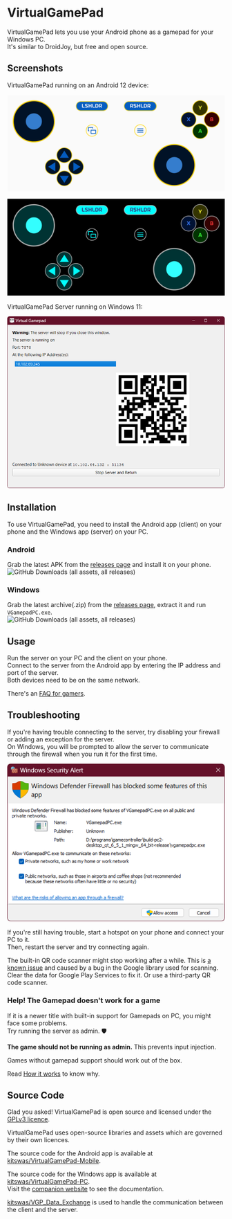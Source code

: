 # VirtualGamePad

VirtualGamePad lets you use your Android phone as a gamepad for your Windows PC.  
It's similar to DroidJoy, but free and open source.

## Screenshots

VirtualGamePad running on an Android 12 device:

![VirtualGamePad](assets/VGP.svg)

![VirtualGamePad Dark](assets/VGP_night.svg)

VirtualGamePad Server running on Windows 11:

![VirtualGamePad Server](assets/VGP_Server.png)

## Installation

To use VirtualGamePad, you need to install the Android app (client) on your phone and the Windows app (server) on your PC.

### Android

Grab the latest APK from the [releases page](https://github.com/kitswas/VirtualGamePad-Mobile/releases) and install it on your phone.  
![GitHub Downloads (all assets, all releases)](https://img.shields.io/github/downloads/kitswas/VirtualGamePad-Mobile/total)

### Windows

Grab the latest archive(.zip) from the [releases page](https://github.com/kitswas/VirtualGamePad-PC/releases), extract it and run `VGamepadPC.exe`.  
![GitHub Downloads (all assets, all releases)](https://img.shields.io/github/downloads/kitswas/VirtualGamePad-PC/total)

## Usage

Run the server on your PC and the client on your phone.  
Connect to the server from the Android app by entering the IP address and port of the server.  
Both devices need to be on the same network.

There's an [FAQ for gamers](FAQ.md).

## Troubleshooting

If you're having trouble connecting to the server, try disabling your firewall or adding an exception for the server.  
On Windows, you will be prompted to allow the server to communicate through the firewall when you run it for the first time.

![Firewall](assets/VGP_UAC_Dialog.png)

If you're still having trouble, start a hotspot on your phone and connect your PC to it.  
Then, restart the server and try connecting again.

The built-in QR code scanner might stop working after a while. This is [a known issue](https://stackoverflow.com/q/75661357/8659747) and caused by a bug in the Google library used for scanning. Clear the data for Google Play Services to fix it. Or use a third-party QR code scanner.

### Help! The Gamepad doesn't work for a game

If it is a newer title with built-in support for Gamepads on PC, you might face some problems.  
Try running the server as admin. 🛡️

**The game should not be running as admin.** This prevents input injection.

Games without gamepad support should work out of the box.

Read [How it works](https://kitswas.github.io/VirtualGamePad-PC/#how-it-works) to know why.

## Source Code

Glad you asked! VirtualGamePad is open source and licensed under the [GPLv3 licence](LICENCE.TXT).

VirtualGamePad uses open-source libraries and assets which are governed by their own licences.

The source code for the Android app is available at [kitswas/VirtualGamePad-Mobile](https://github.com/kitswas/VirtualGamePad-Mobile).

The source code for the Windows app is available at [kitswas/VirtualGamePad-PC](https://github.com/kitswas/VirtualGamePad-PC).  
Visit the [companion website](https://kitswas.github.io/VirtualGamePad-PC/) to see the documentation.

[kitswas/VGP_Data_Exchange](https://github.com/kitswas/VGP_Data_Exchange/) is used to handle the communication between the client and the server.
